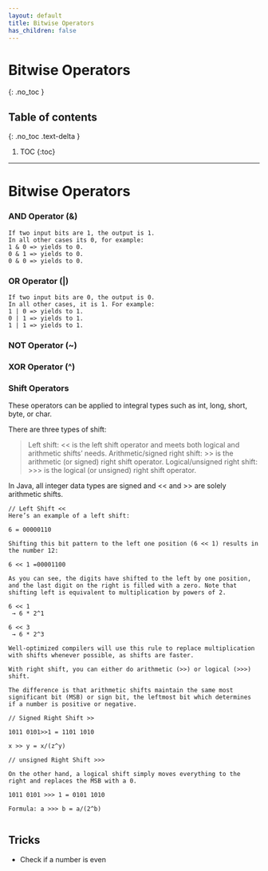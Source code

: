 ```yaml
---
layout: default
title: Bitwise Operators
has_children: false
---
```


# Bitwise Operators

{: .no_toc }

## Table of contents
{: .no_toc .text-delta }

1. TOC
{:toc}

---



# Bitwise Operators

### AND Operator (&)

```
If two input bits are 1, the output is 1.
In all other cases its 0, for example:
1 & 0 => yields to 0.
0 & 1 => yields to 0.
0 & 0 => yields to 0.
```

### OR Operator (|)

```
If two input bits are 0, the output is 0.
In all other cases, it is 1. For example:
1 | 0 => yields to 1.
0 | 1 => yields to 1.
1 | 1 => yields to 1.
```

### NOT Operator (~)


### XOR Operator (^)

### Shift Operators

These operators can be applied to integral types such as int, long, short, byte, or char.  

There are three types of shift:  

> Left shift: << is the left shift operator and meets both logical and arithmetic shifts’ needs.
> Arithmetic/signed right shift: >> is the arithmetic (or signed) right shift operator.
> Logical/unsigned right shift: >>> is the logical (or unsigned) right shift operator.

In Java, all integer data types are signed and << and >> are solely arithmetic shifts.

```
// Left Shift <<
Here’s an example of a left shift:

6 = 00000110

Shifting this bit pattern to the left one position (6 << 1) results in the number 12:

6 << 1 =00001100

As you can see, the digits have shifted to the left by one position, and the last digit on the right is filled with a zero. Note that shifting left is equivalent to multiplication by powers of 2.

6 << 1
 → 6 * 2^1

6 << 3
 → 6 * 2^3

Well-optimized compilers will use this rule to replace multiplication with shifts whenever possible, as shifts are faster.

With right shift, you can either do arithmetic (>>) or logical (>>>) shift.

The difference is that arithmetic shifts maintain the same most significant bit (MSB) or sign bit, the leftmost bit which determines if a number is positive or negative.

// Signed Right Shift >>

1011 0101>>1 = 1101 1010

x >> y = x/(z^y)​

// unsigned Right Shift >>>

On the other hand, a logical shift simply moves everything to the right and replaces the MSB with a 0.

1011 0101 >>> 1 = 0101 1010

Formula: a >>> b = a/(2^b)
​
```

## Tricks

- Check if a number is even
